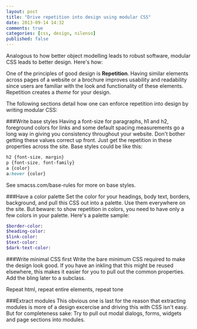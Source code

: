 ```yaml
---
layout: post
title: "Drive repetition into design using modular CSS"
date: 2013-09-14 14:32
comments: true
categories: [css, design, nilenso]
published: false
---
```

Analogous to how better object modelling leads to robust software, modular CSS leads to better design. Here's how:

One of the principles of good design is **Repetition**. Having similar elements across pages of a website or a brochure improves usability and readability since users are familiar with the look and functionality of these elements. Repetition creates a *theme* for your design.

 The following sections detail how one can enforce repetition into design by writing modular CSS:

###Write base styles
Having a font-size for paragraphs, h1 and h2, foreground colors for links and some default spacing measurements go a long way in giving you consistency throughout your website. Don't bother getting these values correct up front. Just get the repetition in these properties across the site. Base styles could be like this:
```sass base styles
h2 {font-size, margin}
p {font-size, font-family}
a {color}
a:hover {color}
```
See smacss.com/base-rules for more on base styles.

###Have a color palette
Set the color for your headings, body text, borders, background, and pull this CSS out into a palette. Use them everywhere on the site. But beware: to show repetition in colors, you need to have only a few colors in your palette. Here's a palette sample:
```sass color palette sample
$border-color:
$heading-color:
$link-color:
$text-color:
$dark-text-color:
```

###Write minimal CSS first
Write the bare minimum CSS required to make the design look good. If you have an inkling that this might be reused elsewhere, this makes it easier for you to pull out the common properties. Add the bling later to a subclass.

Repeat html, repeat entire elements, repeat tone

###Extract modules
This obvious one is last for the reason that extracting modules is more of a design excercise and driving this with CSS isn't easy. But for completeness sake: Try to pull out modal dialogs, forms, widgets and page sections into modules.

